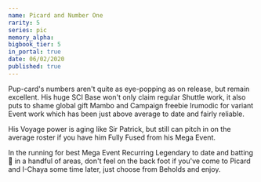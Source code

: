 ```yaml
---
name: Picard and Number One
rarity: 5
series: pic
memory_alpha:
bigbook_tier: 5
in_portal: true
date: 06/02/2020
published: true
---
```


Pup-card's numbers aren't quite as eye-popping as on release, but remain excellent. His huge SCI Base won't only claim regular Shuttle work, it also puts to shame global gift Mambo and Campaign freebie Irumodic for variant Event work which has been just above average to date and fairly reliable.

His Voyage power is aging like Sir Patrick, but still can pitch in on the average roster if you have him Fully Fused from his Mega Event.

In the running for best Mega Event Recurring Legendary to date and batting 💯 in a handful of areas, don't feel on the back foot if you've come to Picard and I-Chaya some time later, just choose from Beholds and enjoy.
